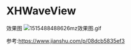 # XHWaveView

效果图
![1515488488626mz效果图.gif](http://upload-images.jianshu.io/upload_images/5337239-426ec233cf681789.gif?imageMogr2/auto-orient/strip%7CimageView2/2/w/1240)

参考:https://www.jianshu.com/p/08dcb5835ef3
